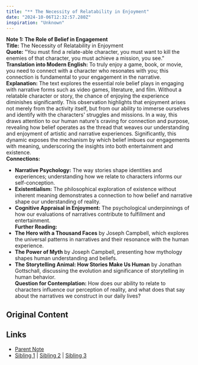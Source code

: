 ```yaml
---
title: "** The Necessity of Relatability in Enjoyment"
date: "2024-10-06T12:32:57.280Z"
inspiration: "Unknown"
---
```


  
**Note 1: The Role of Belief in Engagement**  
**Title:** The Necessity of Relatability in Enjoyment  
**Quote:** "You must find a relate-able character, you must want to kill the enemies of that character, you must achieve a mission, you see."  
**Translation into Modern English:** To truly enjoy a game, book, or movie, you need to connect with a character who resonates with you; this connection is fundamental to your engagement in the narrative.  
**Explanation:** The text explores the essential role belief plays in engaging with narrative forms such as video games, literature, and film. Without a relatable character or story, the chance of enjoying the experience diminishes significantly. This observation highlights that enjoyment arises not merely from the activity itself, but from our ability to immerse ourselves and identify with the characters' struggles and missions. In a way, this draws attention to our human nature's craving for connection and purpose, revealing how belief operates as the thread that weaves our understanding and enjoyment of artistic and narrative experiences. Significantly, this dynamic exposes the mechanism by which belief imbues our engagements with meaning, underscoring the insights into both entertainment and existence.  
**Connections:**  
- **Narrative Psychology:** The way stories shape identities and experiences; understanding how we relate to characters informs our self-conception.  
- **Existentialism:** The philosophical exploration of existence without inherent meaning demonstrates a connection to how belief and narrative shape our understanding of reality.  
- **Cognitive Appraisal in Enjoyment:** The psychological underpinnings of how our evaluations of narratives contribute to fulfillment and entertainment.  
**Further Reading:**  
- **The Hero with a Thousand Faces** by Joseph Campbell, which explores the universal patterns in narratives and their resonance with the human experience.  
- **The Power of Myth** by Joseph Campbell, presenting how mythology shapes human understanding and beliefs.  
- **The Storytelling Animal: How Stories Make Us Human** by Jonathan Gottschall, discussing the evolution and significance of storytelling in human behavior.  
**Question for Contemplation:** How does our ability to relate to characters influence our perception of reality, and what does that say about the narratives we construct in our daily lives?  


## Original Content



## Links

- [Parent Note](/parent-note.md)
- [Sibling 1](/zettel1.md) | [Sibling 2](/zettel2.md) | [Sibling 3](/zettel3.md)

